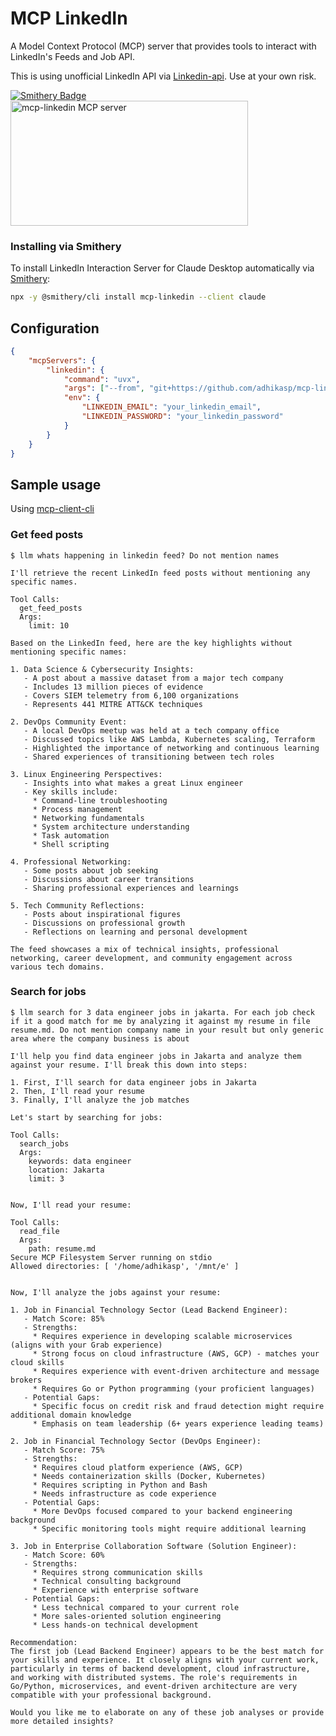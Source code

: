 # MCP LinkedIn

A Model Context Protocol (MCP) server that provides tools to interact with LinkedIn's Feeds and Job API.

This is using unofficial LinkedIn API via [Linkedin-api](https://github.com/tomquirk/linkedin-api). Use at your own risk.

<a href="https://smithery.ai/server/mcp-linkedin"><img alt="Smithery Badge" src="https://smithery.ai/badge/mcp-linkedin"></a>
<a href="https://glama.ai/mcp/servers/dvbdubl2bg"><img width="380" height="200" src="https://glama.ai/mcp/servers/dvbdubl2bg/badge" alt="mcp-linkedin MCP server" /></a>

### Installing via Smithery

To install LinkedIn Interaction Server for Claude Desktop automatically via [Smithery](https://smithery.ai/server/mcp-linkedin):

```bash
npx -y @smithery/cli install mcp-linkedin --client claude
```

## Configuration

```json
{
    "mcpServers": {
        "linkedin": {
            "command": "uvx",
            "args": ["--from", "git+https://github.com/adhikasp/mcp-linkedin", "mcp-linkedin"],
            "env": {
                "LINKEDIN_EMAIL": "your_linkedin_email",
                "LINKEDIN_PASSWORD": "your_linkedin_password"
            }
        }
    }
}
```

## Sample usage

Using [mcp-client-cli](https://github.com/adhikasp/mcp-client-cli)

### Get feed posts

```
$ llm whats happening in linkedin feed? Do not mention names

I'll retrieve the recent LinkedIn feed posts without mentioning any specific names.

Tool Calls:
  get_feed_posts
  Args:
    limit: 10

Based on the LinkedIn feed, here are the key highlights without mentioning specific names:

1. Data Science & Cybersecurity Insights:
   - A post about a massive dataset from a major tech company
   - Includes 13 million pieces of evidence
   - Covers SIEM telemetry from 6,100 organizations
   - Represents 441 MITRE ATT&CK techniques

2. DevOps Community Event:
   - A local DevOps meetup was held at a tech company office
   - Discussed topics like AWS Lambda, Kubernetes scaling, Terraform
   - Highlighted the importance of networking and continuous learning
   - Shared experiences of transitioning between tech roles

3. Linux Engineering Perspectives:
   - Insights into what makes a great Linux engineer
   - Key skills include:
     * Command-line troubleshooting
     * Process management
     * Networking fundamentals
     * System architecture understanding
     * Task automation
     * Shell scripting

4. Professional Networking:
   - Some posts about job seeking
   - Discussions about career transitions
   - Sharing professional experiences and learnings

5. Tech Community Reflections:
   - Posts about inspirational figures
   - Discussions on professional growth
   - Reflections on learning and personal development

The feed showcases a mix of technical insights, professional networking, career development, and community engagement across various tech domains.
```

### Search for jobs

```
$ llm search for 3 data engineer jobs in jakarta. For each job check if it a good match for me by analyzing it against my resume in file resume.md. Do not mention company name in your result but only generic area where the company business is about

I'll help you find data engineer jobs in Jakarta and analyze them against your resume. I'll break this down into steps:

1. First, I'll search for data engineer jobs in Jakarta
2. Then, I'll read your resume
3. Finally, I'll analyze the job matches

Let's start by searching for jobs:

Tool Calls:
  search_jobs
  Args:
    keywords: data engineer
    location: Jakarta
    limit: 3


Now, I'll read your resume:

Tool Calls:
  read_file
  Args:
    path: resume.md
Secure MCP Filesystem Server running on stdio
Allowed directories: [ '/home/adhikasp', '/mnt/e' ]


Now, I'll analyze the jobs against your resume:

1. Job in Financial Technology Sector (Lead Backend Engineer):
   - Match Score: 85%
   - Strengths:
     * Requires experience in developing scalable microservices (aligns with your Grab experience)
     * Strong focus on cloud infrastructure (AWS, GCP) - matches your cloud skills
     * Requires experience with event-driven architecture and message brokers
     * Requires Go or Python programming (your proficient languages)
   - Potential Gaps:
     * Specific focus on credit risk and fraud detection might require additional domain knowledge
     * Emphasis on team leadership (6+ years experience leading teams)

2. Job in Financial Technology Sector (DevOps Engineer):
   - Match Score: 75%
   - Strengths:
     * Requires cloud platform experience (AWS, GCP)
     * Needs containerization skills (Docker, Kubernetes)
     * Requires scripting in Python and Bash
     * Needs infrastructure as code experience
   - Potential Gaps:
     * More DevOps focused compared to your backend engineering background
     * Specific monitoring tools might require additional learning

3. Job in Enterprise Collaboration Software (Solution Engineer):
   - Match Score: 60%
   - Strengths:
     * Requires strong communication skills
     * Technical consulting background
     * Experience with enterprise software
   - Potential Gaps:
     * Less technical compared to your current role
     * More sales-oriented solution engineering
     * Less hands-on technical development

Recommendation:
The first job (Lead Backend Engineer) appears to be the best match for your skills and experience. It closely aligns with your current work, particularly in terms of backend development, cloud infrastructure, and working with distributed systems. The role's requirements in Go/Python, microservices, and event-driven architecture are very compatible with your professional background.

Would you like me to elaborate on any of these job analyses or provide more detailed insights?
```
